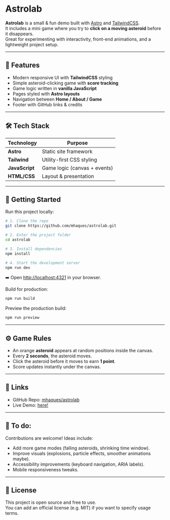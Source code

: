 # Astrolab

**Astrolab** is a small & fun demo built with [Astro](https://astro.build/) and [TailwindCSS](https://tailwindcss.com/).  
It includes a mini game where you try to **click on a moving asteroid** before it disappears.  
Great for experimenting with interactivity, front-end animations, and a lightweight project setup.

---

## 🚀 Features

- Modern responsive UI with **TailwindCSS** styling  
- Simple asteroid-clicking game with **score tracking**  
- Game logic written in **vanilla JavaScript**  
- Pages styled with **Astro layouts**  
- Navigation between **Home / About / Game**  
- Footer with GitHub links & credits  

---

## 🛠️ Tech Stack

| Technology     | Purpose                          |
|----------------|----------------------------------|
| **Astro**      | Static site framework            |
| **Tailwind**   | Utility-first CSS styling        |
| **JavaScript** | Game logic (canvas + events)     |
| **HTML/CSS**   | Layout & presentation            |


---

## 🚧 Getting Started

Run this project locally:

```bash
# 1. Clone the repo
git clone https://github.com/mhaques/astrolab.git

# 2. Enter the project folder
cd astrolab

# 3. Install dependencies
npm install

# 4. Start the development server
npm run dev
```

➡️ Open [http://localhost:4321](http://localhost:4321) in your browser.

Build for production:

```bash
npm run build
```

Preview the production build:

```bash
npm run preview
```

---

## ⚙️ Game Rules

- An orange **asteroid** appears at random positions inside the canvas.  
- Every **2 seconds**, the asteroid moves.  
- Click the asteroid before it moves to earn **1 point**.  
- Score updates instantly under the canvas.  

---

## 🔗 Links

- GitHub Repo: [mhaques/astrolab](https://github.com/mhaques/astrolab)  
- Live Demo: [here!](https://astrolabgame.netlify.app)

---

## 📃 To do:

Contributions are welcome! Ideas include:

- Add more game modes (falling asteroids, shrinking time window).  
- Improve visuals (explosions, particle effects, smoother animations maybe).  
- Accessibility improvements (keyboard navigation, ARIA labels).  
- Mobile responsiveness tweaks.  

---

## 📜 License

This project is open source and free to use.  
You can add an official license (e.g. MIT) if you want to specify usage terms.
